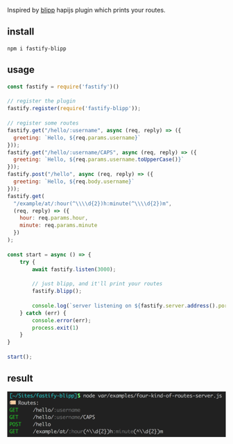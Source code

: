 Inspired by [blipp](https://github.com/danielb2/blipp) hapijs plugin which prints your routes.

## install
```
npm i fastify-blipp
```

## usage
```javascript
const fastify = require('fastify')()

// register the plugin
fastify.register(require('fastify-blipp'));

// register some routes
fastify.get("/hello/:username", async (req, reply) => ({
  greeting: `Hello, ${req.params.username}`
}));
fastify.get("/hello/:username/CAPS", async (req, reply) => ({
  greeting: `Hello, ${req.params.username.toUpperCase()}`
}));
fastify.post("/hello", async (req, reply) => ({
  greeting: `Hello, ${req.body.username}`
}));
fastify.get(
  "/example/at/:hour(^\\\\d{2})h:minute(^\\\\d{2})m",
  (req, reply) => ({
    hour: req.params.hour,
    minute: req.params.minute
  })
);

const start = async () => {
    try {
        await fastify.listen(3000);

        // just blipp, and it'll print your routes
        fastify.blipp();

        console.log(`server listening on ${fastify.server.address().port}`);
    } catch (err) {
        console.error(err);
        process.exit(1)
    }
}

start();
```

## result

![image](var/images/output_example.png)

